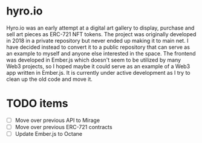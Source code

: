 # hyro.io

Hyro.io was an early attempt at a digital art gallery to display, purchase and sell art pieces as ERC-721 NFT tokens. The project was originally developed in 2018 in a private repository but never ended up making it to main net. I have decided instead to convert it to a public repository that can serve as an example to myself and anyone else interested in the space. The frontend was developed in Ember.js which doesn't seem to be utilized by many Web3 projects, so I hoped maybe it could serve as an example of a Web3 app written in Ember.js. It is currently under active development as I try to clean up the old code and move it.

# TODO items
- [ ] Move over previous API to Mirage
- [ ] Move over previous ERC-721 contracts
- [ ] Update Ember.js to Octane
